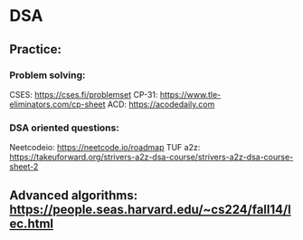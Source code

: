 # DSA

## Practice: 
### Problem solving:
CSES:        https://cses.fi/problemset
CP-31:       https://www.tle-eliminators.com/cp-sheet
ACD:         https://acodedaily.com

### DSA oriented questions:
Neetcodeio:  https://neetcode.io/roadmap
TUF a2z:     https://takeuforward.org/strivers-a2z-dsa-course/strivers-a2z-dsa-course-sheet-2



## Advanced algorithms: https://people.seas.harvard.edu/~cs224/fall14/lec.html
